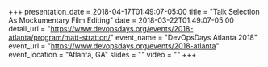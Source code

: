 +++
presentation_date = 2018-04-17T01:49:07-05:00
title = "Talk Selection As Mockumentary Film Editing"
date = 2018-03-22T01:49:07-05:00
detail_url = "https://www.devopsdays.org/events/2018-atlanta/program/matt-stratton/"
event_name = "DevOpsDays Atlanta 2018"
event_url = "https://www.devopsdays.org/events/2018-atlanta"
event_location = "Atlanta, GA"
slides = ""
video = ""
+++